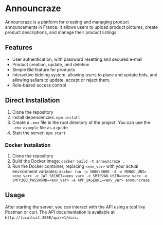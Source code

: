 # Announcraze

Announcraze is a platform for creating and managing product announcements in France. It allows users to upload product pictures, create product descriptions, and manage their product listings.

## Features

- User authentication, with password resetting and secured e-mail
- Product creation, update, and deletion
- Simple Bid feature for products
- Interactive bidding system, allowing users to place and update bids, and allowing sellers to update, accept or reject them. 
- Role-based access control

## Direct Installation

1. Clone the repository
2. Install dependencies: `npm install`
3. Create a `.env` file in the root directory of the project. You can use the `.env.example` file as a guide.
4. Start the server: `npm start`

### Docker Installation

1. Clone the repository
2. Build the Docker image: `docker build -t announcraze .`
3. Run the Docker container, replacing `<env_var>` with your actual environment variables: `docker run -p 3000:3000 -d -e MONGO_URI=<env_var> -e JWT_SECRET=<env_var> -e SMTP2GO_USER=<env_var> -e SMTP2GO_PASSWORD=<env_var> -e APP_BASEURL=<env_var> announcraze`

## Usage

After starting the server, you can interact with the API using a tool like Postman or curl. The API documentation is available at `http://localhost:3000/api/v1/docs`.